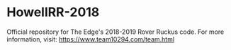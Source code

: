 # HowellRR-2018
Official repository for The Edge's 2018-2019 Rover Ruckus code. For more information, visit: https://www.team10294.com/team.html
